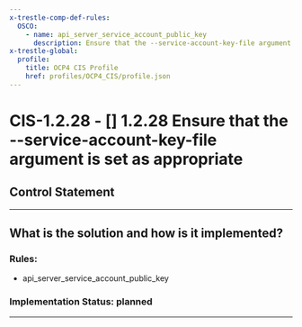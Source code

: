 ```yaml
---
x-trestle-comp-def-rules:
  OSCO:
    - name: api_server_service_account_public_key
      description: Ensure that the --service-account-key-file argument is set as appropriate
x-trestle-global:
  profile:
    title: OCP4 CIS Profile
    href: profiles/OCP4_CIS/profile.json
---
```


# CIS-1.2.28 - \[\] 1.2.28 Ensure that the --service-account-key-file argument is set as appropriate

## Control Statement

______________________________________________________________________

## What is the solution and how is it implemented?

<!-- For implementation status enter one of: implemented, partial, planned, alternative, not-applicable -->

<!-- Note that the list of rules under ### Rules: is read-only and changes will not be captured after assembly to JSON -->

<!-- Add control implementation description here for control: CIS-1.2.28 -->

### Rules:

  - api_server_service_account_public_key

### Implementation Status: planned

______________________________________________________________________
